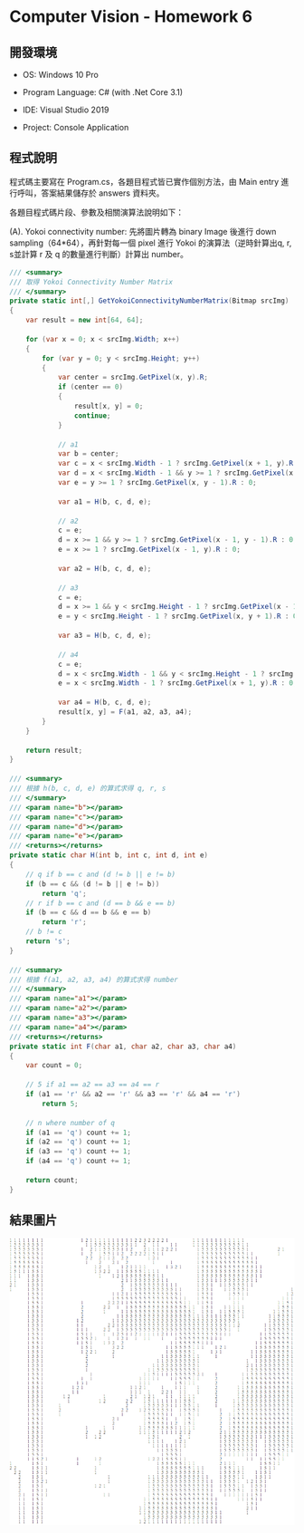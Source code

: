# Computer Vision - Homework 6

## 開發環境

- OS: Windows 10 Pro

- Program Language: C# (with .Net Core 3.1)
- IDE: Visual Studio 2019
- Project: Console Application

## 程式說明

程式碼主要寫在 Program.cs，各題目程式皆已實作個別方法，由 Main entry 進行呼叫，答案結果儲存於 answers 資料夾。

各題目程式碼片段、參數及相關演算法說明如下：

(A). Yokoi connectivity number: 先將圖片轉為 binary Image 後進行 down sampling（64*64），再針對每一個 pixel 進行 Yokoi 的演算法（逆時針算出q, r, s並計算 r 及 q 的數量進行判斷）計算出 number。

```c#
/// <summary>
/// 取得 Yokoi Connectivity Number Matrix
/// </summary>
private static int[,] GetYokoiConnectivityNumberMatrix(Bitmap srcImg)
{
    var result = new int[64, 64];

    for (var x = 0; x < srcImg.Width; x++)
    {
        for (var y = 0; y < srcImg.Height; y++)
        {
            var center = srcImg.GetPixel(x, y).R;
            if (center == 0)
            {
                result[x, y] = 0;
                continue;
            }

            // a1
            var b = center;
            var c = x < srcImg.Width - 1 ? srcImg.GetPixel(x + 1, y).R : 0;
            var d = x < srcImg.Width - 1 && y >= 1 ? srcImg.GetPixel(x + 1, y - 1).R : 0;
            var e = y >= 1 ? srcImg.GetPixel(x, y - 1).R : 0;

            var a1 = H(b, c, d, e);

            // a2
            c = e;
            d = x >= 1 && y >= 1 ? srcImg.GetPixel(x - 1, y - 1).R : 0;
            e = x >= 1 ? srcImg.GetPixel(x - 1, y).R : 0;

            var a2 = H(b, c, d, e);

            // a3
            c = e;
            d = x >= 1 && y < srcImg.Height - 1 ? srcImg.GetPixel(x - 1, y + 1).R : 0;
            e = y < srcImg.Height - 1 ? srcImg.GetPixel(x, y + 1).R : 0;

            var a3 = H(b, c, d, e);

            // a4
            c = e;
            d = x < srcImg.Width - 1 && y < srcImg.Height - 1 ? srcImg.GetPixel(x + 1, y + 1).R : 0;
            e = x < srcImg.Width - 1 ? srcImg.GetPixel(x + 1, y).R : 0;

            var a4 = H(b, c, d, e);
            result[x, y] = F(a1, a2, a3, a4);
        }
    }

    return result;
}

/// <summary>
/// 根據 h(b, c, d, e) 的算式求得 q, r, s
/// </summary>
/// <param name="b"></param>
/// <param name="c"></param>
/// <param name="d"></param>
/// <param name="e"></param>
/// <returns></returns>
private static char H(int b, int c, int d, int e)
{
    // q if b == c and (d != b || e != b)
    if (b == c && (d != b || e != b))
        return 'q';
    // r if b == c and (d == b && e == b)
    if (b == c && d == b && e == b)
        return 'r';
    // b != c
    return 's';
}

/// <summary>
/// 根據 f(a1, a2, a3, a4) 的算式求得 number
/// </summary>
/// <param name="a1"></param>
/// <param name="a2"></param>
/// <param name="a3"></param>
/// <param name="a4"></param>
/// <returns></returns>
private static int F(char a1, char a2, char a3, char a4)
{
    var count = 0;

    // 5 if a1 == a2 == a3 == a4 == r
    if (a1 == 'r' && a2 == 'r' && a3 == 'r' && a4 == 'r')
        return 5;

    // n where number of q
    if (a1 == 'q') count += 1;
    if (a2 == 'q') count += 1;
    if (a3 == 'q') count += 1;
    if (a4 == 'q') count += 1;

    return count;
}
```
## 結果圖片

<img src="https://raw.githubusercontent.com/seventychi/ntu-csie-computer-vision/main/Hw6/Answers/Yokoi.png" style="zoom:100%;" />



